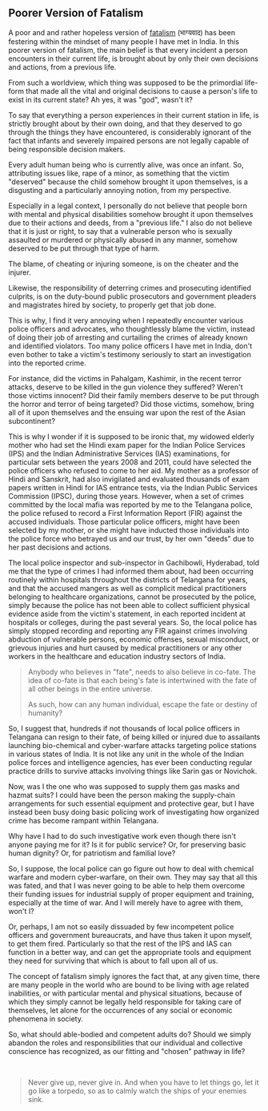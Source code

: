 ## Poorer Version of Fatalism  

A poor and and rather hopeless version of [fatalism](https://en.wikipedia.org/wiki/Fatalism) (भाग्यवाद) has been festering within the mindset of many people I have met in India. In this poorer version of fatalism, the main belief is that every incident a person encounters in their current life, is brought about by only their own decisions and actions, from a previous life.  

From such a worldview, which thing was supposed to be the primordial life-form that made all the vital and original decisions to cause a person's life to exist in its current state? Ah yes, it was "god", wasn't it?  

To say that everything a person experiences in their current station in life, is strictly brought about by their own doing, and that they deserved to go through the things they have encountered, is considerably ignorant of the fact that infants and severely impaired persons are not legally capable of being responsible decision makers.  

Every adult human being who is currently alive, was once an infant. So, attributing issues like, rape of a minor, as something that the victim "deserved" because the child somehow brought it upon themselves, is a disgusting and a particularly annoying notion, from my perspective. 

Especially in a legal context, I personally do not believe that people born with mental and physical disabilities somehow brought it upon themselves due to their actions and deeds, from a "previous life." I also do not believe that it is just or right, to say that a vulnerable person who is sexually assaulted or murdered or physically abused in any manner, somehow deserved to be put through that type of harm. 

The blame, of cheating or injuring someone, is on the cheater and the injurer. 

Likewise, the responsibility of deterring crimes and prosecuting identified culprits, is on the duty-bound public prosecutors and government pleaders and magistrates hired by society, to properly get that job done.  

This is why, I find it very annoying when I repeatedly encounter various police officers and advocates, who thoughtlessly blame the victim, instead of doing their job of arresting and curtailing the crimes of already known and identified violators. Too many police officers I have met in India, don't even bother to take a victim's testimony seriously to start an investigation into the reported crime. 

For instance, did the victims in Pahalgam, Kashimir, in the recent terror attacks, deserve to be killed in the gun violence they suffered? Weren't those victims innocent? Did their family members deserve to be put through the horror and terror of being targeted? Did those victims, somehow, bring all of it upon themselves and the ensuing war upon the rest of the Asian subcontinent?   

This is why I wonder if it is supposed to be ironic that, my widowed elderly mother who had set the Hindi exam paper for the Indian Police Services (IPS) and the Indian Administrative Services (IAS) examinations, for particular sets between the years 2008 and 2011, could have selected the police officers who refused to come to her aid. My mother as a professor of Hindi and Sanskrit, had also invigilated and evaluated thousands of exam papers written in Hindi for IAS entrance tests, via the Indian Public Services Commission (IPSC), during those years. However, when a set of crimes committed by the local mafia was reported by me to the Telangana police, the police refused to record a First Information Report (FIR) against the accused individuals. Those particular police officers, might have been selected by my mother, or she might have inducted those individuals into the police force who betrayed us and our trust, by her own "deeds" due to her past decisions and actions.

The local police inspector and sub-inspector in Gachibowli, Hyderabad, told me that the type of crimes I had informed them about, had been occurring routinely within hospitals throughout the districts of Telangana for years, and that the accused mangers as well as complicit medical practitioners belonging to healthcare organizations, cannot be prosecuted by the police, simply because the police has not been able to collect sufficient physical evidence aside from the victim's statement, in each reported incident at hospitals or colleges, during the past several years. So, the local police has simply stopped recording and reporting any FIR against crimes involving abduction of vulnerable persons, economic offenses, sexual misconduct, or grievous injuries and hurt caused by medical practitioners or any other workers in the healthcare and education industry sectors of India. 

>Anybody who believes in "fate", needs to also believe in co-fate. The idea of co-fate is that each being's fate is intertwined with the fate of all other beings in the entire universe. 
>
>As such, how can any human individual, escape the fate or destiny of humanity?  

So, I suggest that, hundreds if not thousands of local police officers in Telangana can resign to their fate, of being killed or injured due to assailants launching bio-chemical and cyber-warfare attacks targeting police stations in various states of India. It is not like any unit in the whole of the Indian police forces and intelligence agencies, has ever been conducting regular practice drills to survive attacks involving things like Sarin gas or Novichok. 

Now, was I the one who was supposed to supply them gas masks and hazmat suits? I could have been the person making the supply-chain arrangements for such essential equipment and protective gear, but I have instead been busy doing basic policing work of investigating how organized crime has become rampant within Telangana. 

Why have I had to do such investigative work even though there isn't anyone paying me for it? Is it for public service? Or, for preserving basic human dignity? Or, for patriotism and familial love? 

So, I suppose, the local police can go figure out how to deal with chemical warfare and modern cyber-warfare, on their own. They may say that all this was fated, and that I was never going to be able to help them overcome their funding issues for industrial supply of proper equipment and training, especially at the time of war. And I will merely have to agree with them, won't I? 

Or, perhaps, I am not so easily dissuaded by few incompetent police officers and government bureaucrats, and have thus taken it upon myself, to get them fired. Particularly so that the rest of the IPS and IAS can function in a better way, and can get the appropriate tools and equipment they need for surviving that which is about to fall upon all of us. 

The concept of fatalism simply ignores the fact that, at any given time, there are many people in the world who are bound to be living with age related inabilities, or with particular mental and physical situations, because of which they simply cannot be legally held responsible for taking care of themselves, let alone for the occurrences of any social or economic phenomena in society. 

So, what should able-bodied and competent adults do? Should we simply abandon the roles and responsibilities that our individual and collective conscience has recognized, as our fitting and "chosen" pathway in life? 

<br>

>Never give up, never give in. And when you have to let things go, let it go like a torpedo, so as to calmly watch the ships of your enemies sink. 